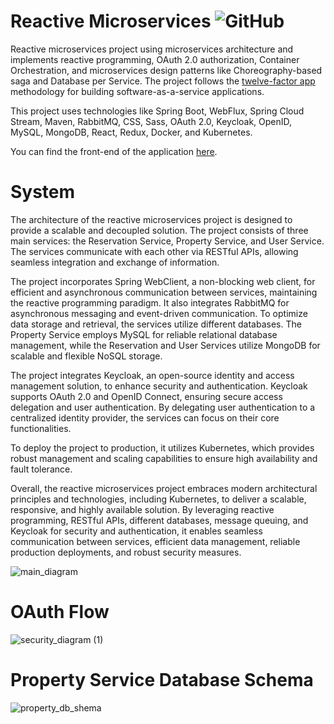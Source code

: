 
# Reactive Microservices <img alt="GitHub" src="https://img.shields.io/github/license/nickPaterakis/Booking-Microservices">

Reactive microservices project using microservices architecture and implements reactive programming, OAuth 2.0 authorization, Container Orchestration, and microservices design patterns like Choreography-based saga and Database per Service. The project follows the  <a href="https://12factor.net/"> twelve-factor app </a> methodology for building software-as-a-service applications.

This project uses technologies like Spring Boot, WebFlux, Spring Cloud Stream, Maven, RabbitMQ, CSS, Sass, OAuth 2.0, Keycloak, OpenID, MySQL, MongoDB, React, Redux, Docker, and Kubernetes.

You can find the front-end of the application [here](https://github.com/nickPaterakis/booking-web-app).

# System

The architecture of the reactive microservices project is designed to provide a scalable and decoupled solution. The project consists of three main services: the Reservation Service, Property Service, and User Service. The services communicate with each other via RESTful APIs, allowing seamless integration and exchange of information.

The project incorporates Spring WebClient, a non-blocking web client, for efficient and asynchronous communication between services, maintaining the reactive programming paradigm. It also integrates RabbitMQ for asynchronous messaging and event-driven communication. To optimize data storage and retrieval, the services utilize different databases. The Property Service employs MySQL for reliable relational database management, while the Reservation and User Services utilize MongoDB for scalable and flexible NoSQL storage. 

The project integrates Keycloak, an open-source identity and access management solution, to enhance security and authentication. Keycloak supports OAuth 2.0 and OpenID Connect, ensuring secure access delegation and user authentication. By delegating user authentication to a centralized identity provider, the services can focus on their core functionalities.

To deploy the project to production, it utilizes Kubernetes, which provides robust management and scaling capabilities to ensure high availability and fault tolerance.

Overall, the reactive microservices project embraces modern architectural principles and technologies, including Kubernetes, to deliver a scalable, responsive, and highly available solution. By leveraging reactive programming, RESTful APIs, different databases, message queuing, and Keycloak for security and authentication, it enables seamless communication between services, efficient data management, reliable production deployments, and robust security measures. 

![main_diagram](https://user-images.githubusercontent.com/36018286/191720154-950952c5-76fe-44d0-a6ea-4a1be88355e1.png)

# OAuth Flow

![security_diagram (1)](https://user-images.githubusercontent.com/36018286/160458106-663d38c9-070f-43f8-94bf-a6be0a327b9d.png)

# Property Service Database Schema

![property_db_shema](https://user-images.githubusercontent.com/36018286/128721034-60c23a0a-9003-44aa-8afd-cfd7f5f94c38.png)
